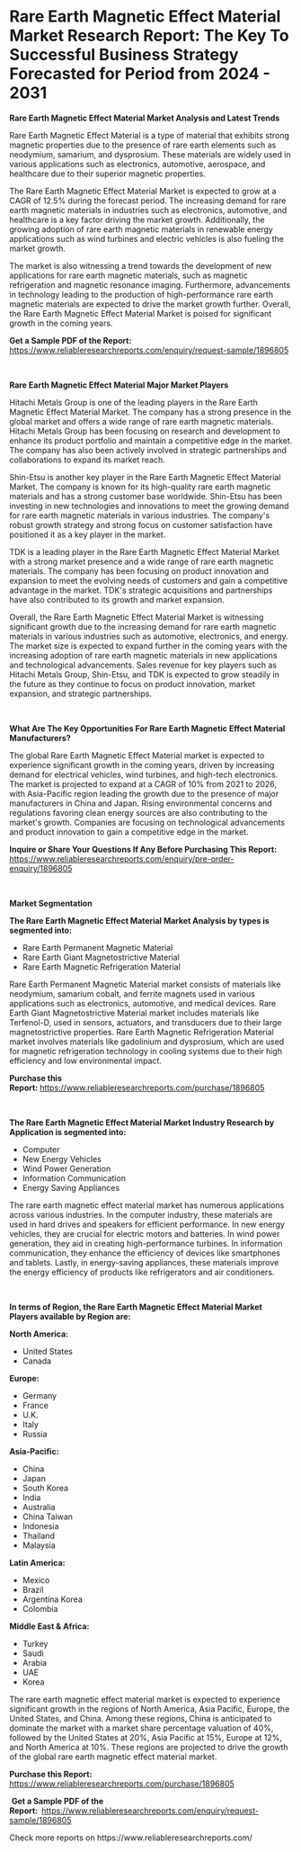 <p><h1>Rare Earth Magnetic Effect Material Market Research Report: The Key To Successful Business Strategy Forecasted for Period from 2024 - 2031</h1></p><p><strong>Rare Earth Magnetic Effect Material Market Analysis and Latest Trends</strong></p>
<p><p>Rare Earth Magnetic Effect Material is a type of material that exhibits strong magnetic properties due to the presence of rare earth elements such as neodymium, samarium, and dysprosium. These materials are widely used in various applications such as electronics, automotive, aerospace, and healthcare due to their superior magnetic properties.</p><p>The Rare Earth Magnetic Effect Material Market is expected to grow at a CAGR of 12.5% during the forecast period. The increasing demand for rare earth magnetic materials in industries such as electronics, automotive, and healthcare is a key factor driving the market growth. Additionally, the growing adoption of rare earth magnetic materials in renewable energy applications such as wind turbines and electric vehicles is also fueling the market growth.</p><p>The market is also witnessing a trend towards the development of new applications for rare earth magnetic materials, such as magnetic refrigeration and magnetic resonance imaging. Furthermore, advancements in technology leading to the production of high-performance rare earth magnetic materials are expected to drive the market growth further. Overall, the Rare Earth Magnetic Effect Material Market is poised for significant growth in the coming years.</p></p>
<p><strong>Get a Sample PDF of the Report:&nbsp;</strong> <a href="https://www.reliableresearchreports.com/enquiry/request-sample/1896805">https://www.reliableresearchreports.com/enquiry/request-sample/1896805</a></p>
<p>&nbsp;</p>
<p><strong>Rare Earth Magnetic Effect Material Major Market Players</strong></p>
<p><p>Hitachi Metals Group is one of the leading players in the Rare Earth Magnetic Effect Material Market. The company has a strong presence in the global market and offers a wide range of rare earth magnetic materials. Hitachi Metals Group has been focusing on research and development to enhance its product portfolio and maintain a competitive edge in the market. The company has also been actively involved in strategic partnerships and collaborations to expand its market reach.</p><p>Shin-Etsu is another key player in the Rare Earth Magnetic Effect Material Market. The company is known for its high-quality rare earth magnetic materials and has a strong customer base worldwide. Shin-Etsu has been investing in new technologies and innovations to meet the growing demand for rare earth magnetic materials in various industries. The company's robust growth strategy and strong focus on customer satisfaction have positioned it as a key player in the market.</p><p>TDK is a leading player in the Rare Earth Magnetic Effect Material Market with a strong market presence and a wide range of rare earth magnetic materials. The company has been focusing on product innovation and expansion to meet the evolving needs of customers and gain a competitive advantage in the market. TDK's strategic acquisitions and partnerships have also contributed to its growth and market expansion.</p><p>Overall, the Rare Earth Magnetic Effect Material Market is witnessing significant growth due to the increasing demand for rare earth magnetic materials in various industries such as automotive, electronics, and energy. The market size is expected to expand further in the coming years with the increasing adoption of rare earth magnetic materials in new applications and technological advancements. Sales revenue for key players such as Hitachi Metals Group, Shin-Etsu, and TDK is expected to grow steadily in the future as they continue to focus on product innovation, market expansion, and strategic partnerships.</p></p>
<p>&nbsp;</p>
<p><strong>What Are The Key Opportunities For Rare Earth Magnetic Effect Material Manufacturers?</strong></p>
<p><p>The global Rare Earth Magnetic Effect Material market is expected to experience significant growth in the coming years, driven by increasing demand for electrical vehicles, wind turbines, and high-tech electronics. The market is projected to expand at a CAGR of 10% from 2021 to 2026, with Asia-Pacific region leading the growth due to the presence of major manufacturers in China and Japan. Rising environmental concerns and regulations favoring clean energy sources are also contributing to the market's growth. Companies are focusing on technological advancements and product innovation to gain a competitive edge in the market.</p></p>
<p><strong>Inquire or Share Your Questions If Any Before Purchasing This Report:</strong> <a href="https://www.reliableresearchreports.com/enquiry/pre-order-enquiry/1896805">https://www.reliableresearchreports.com/enquiry/pre-order-enquiry/1896805</a></p>
<p>&nbsp;</p>
<p><strong>Market Segmentation</strong></p>
<p><strong>The Rare Earth Magnetic Effect Material Market Analysis by types is segmented into:</strong></p>
<p><ul><li>Rare Earth Permanent Magnetic Material</li><li>Rare Earth Giant Magnetostrictive Material</li><li>Rare Earth Magnetic Refrigeration Material</li></ul></p>
<p><p>Rare Earth Permanent Magnetic Material market consists of materials like neodymium, samarium cobalt, and ferrite magnets used in various applications such as electronics, automotive, and medical devices. Rare Earth Giant Magnetostrictive Material market includes materials like Terfenol-D, used in sensors, actuators, and transducers due to their large magnetostrictive properties. Rare Earth Magnetic Refrigeration Material market involves materials like gadolinium and dysprosium, which are used for magnetic refrigeration technology in cooling systems due to their high efficiency and low environmental impact.</p></p>
<p><strong>Purchase this Report:&nbsp;</strong><a href="https://www.reliableresearchreports.com/purchase/1896805">https://www.reliableresearchreports.com/purchase/1896805</a></p>
<p>&nbsp;</p>
<p><strong>The Rare Earth Magnetic Effect Material Market Industry Research by Application is segmented into:</strong></p>
<p><ul><li>Computer</li><li>New Energy Vehicles</li><li>Wind Power Generation</li><li>Information Communication</li><li>Energy Saving Appliances</li></ul></p>
<p><p>The rare earth magnetic effect material market has numerous applications across various industries. In the computer industry, these materials are used in hard drives and speakers for efficient performance. In new energy vehicles, they are crucial for electric motors and batteries. In wind power generation, they aid in creating high-performance turbines. In information communication, they enhance the efficiency of devices like smartphones and tablets. Lastly, in energy-saving appliances, these materials improve the energy efficiency of products like refrigerators and air conditioners.</p></p>
<p>&nbsp;</p>
<p><strong>In terms of Region, the Rare Earth Magnetic Effect Material Market Players available by Region are:</strong></p>
<p>
    <p> <strong> North America: </strong>
        <ul>
            <li>United States</li>
            <li>Canada</li>
        </ul>
        </p> 
    <p> <strong> Europe: </strong>
        <ul>
            <li>Germany</li>
            <li>France</li>
            <li>U.K.</li>
            <li>Italy</li>
            <li>Russia</li>
        </ul>
        </p> 
    <p> <strong> Asia-Pacific: </strong>
        <ul>
            <li>China</li>
            <li>Japan</li>
            <li>South Korea</li>
            <li>India</li>
            <li>Australia</li>
            <li>China Taiwan</li>
            <li>Indonesia</li>
            <li>Thailand</li>
            <li>Malaysia</li>
        </ul>
        </p> 
    <p> <strong> Latin America: </strong>
        <ul>
            <li>Mexico</li>
            <li>Brazil</li>
            <li>Argentina Korea</li>
            <li>Colombia</li>
        </ul>
        </p> 
    <p> <strong> Middle East & Africa: </strong>
        <ul>
            <li>Turkey</li>
            <li>Saudi</li>
            <li>Arabia</li>
            <li>UAE</li>
            <li>Korea</li>
        </ul>
    </p>
    </p>
<p><p>The rare earth magnetic effect material market is expected to experience significant growth in the regions of North America, Asia Pacific, Europe, the United States, and China. Among these regions, China is anticipated to dominate the market with a market share percentage valuation of 40%, followed by the United States at 20%, Asia Pacific at 15%, Europe at 12%, and North America at 10%. These regions are projected to drive the growth of the global rare earth magnetic effect material market.</p></p>
<p><strong>Purchase this Report: </strong><a href="https://www.reliableresearchreports.com/purchase/1896805">https://www.reliableresearchreports.com/purchase/1896805</a></p>
<p>&nbsp;<strong>Get a Sample PDF of the Report:&nbsp;&nbsp;</strong><a href="https://www.reliableresearchreports.com/enquiry/request-sample/1896805">https://www.reliableresearchreports.com/enquiry/request-sample/1896805</a></p>
<p><strong></strong></p>
<p>Check more reports on https://www.reliableresearchreports.com/</p>